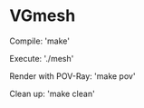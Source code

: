 # VGmesh

Compile:
'make'

Execute:
'./mesh'

Render with POV-Ray:
'make pov'

Clean up:
'make clean'
